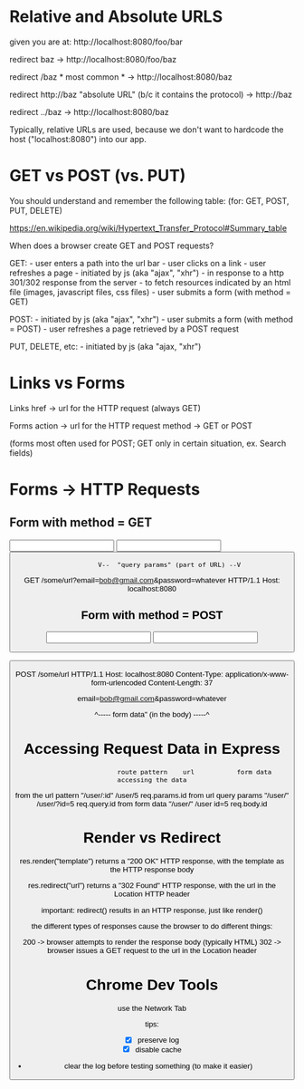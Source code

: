 # Relative and Absolute URLS

given you are at:
  http://localhost:8080/foo/bar

redirect baz
  -> http://localhost:8080/foo/baz

redirect /baz                       * most common *
  -> http://localhost:8080/baz

redirect http://baz                 "absolute URL" (b/c it contains the protocol)
  -> http://baz

redirect ../baz
  -> http://localhost:8080/baz


Typically, relative URLs are used, because we don't want to hardcode the host ("localhost:8080") into our app.


# GET vs POST (vs. PUT)

You should understand and remember the following table: (for: GET, POST, PUT, DELETE)

  https://en.wikipedia.org/wiki/Hypertext_Transfer_Protocol#Summary_table


When does a browser create GET and POST requests?

  GET:
    - user enters a path into the url bar
    - user clicks on a link
    - user refreshes a page
    - initiated by js (aka "ajax", "xhr")
    - in response to a http 301/302 response from the server
    - to fetch resources indicated by an html file
         (images, javascript files, css files)
    - user submits a form (with method = GET)

  POST:
    - initiated by js (aka "ajax", "xhr")
    - user submits a form (with method = POST)
    - user refreshes a page retrieved by a POST request

  PUT, DELETE, etc:
    - initiated by js (aka "ajax, "xhr")

# Links vs Forms

Links
  href -> url for the HTTP request (always GET)

Forms
  action -> url for the HTTP request
  method -> GET or POST

  (forms most often used for POST; GET only in certain situation, ex. Search fields)


# Forms -> HTTP Requests

## Form with method = GET

<form action="/some/url" method="GET">
  <input type="text" name="email">
  <input type="password" name="password">
  <button type="submit">
</form>

             V--  "query params" (part of URL) --V

GET /some/url?email=bob@gmail.com&password=whatever HTTP/1.1
Host: localhost:8080


## Form with method = POST

<form action="/some/url" method="POST">
  <input type="text" name="email">
  <input type="password" name="password">
  <button type="submit">
</form>

POST /some/url HTTP/1.1
Host: localhost:8080
Content-Type: application/x-www-form-urlencoded
Content-Length: 37

email=bob@gmail.com&password=whatever

^----- form data" (in the body) -----^


# Accessing Request Data in Express

                          route pattern    url           form data     accessing the data

from the url pattern       "/user/:id"    /user/5                      req.params.id
from url query params      "/user/"       /user/?id=5                  req.query.id
from form data             "/user/"       /user           id=5         req.body.id


# Render vs Redirect

res.render("template") returns a "200 OK" HTTP response, with the template as the HTTP response body

res.redirect("url") returns a "302 Found" HTTP response, with the url in the Location HTTP header

important:
  redirect() results in an HTTP response, just like render()

the different types of responses cause the browser to do different things:

200 -> browser attempts to render the response body (typically HTML)
302 -> browser issues a GET request to the url in the Location header

# Chrome Dev Tools

 use the Network Tab

 tips:
   - [x] preserve log
   - [x] disable cache
   - clear the log before testing something (to make it easier)

